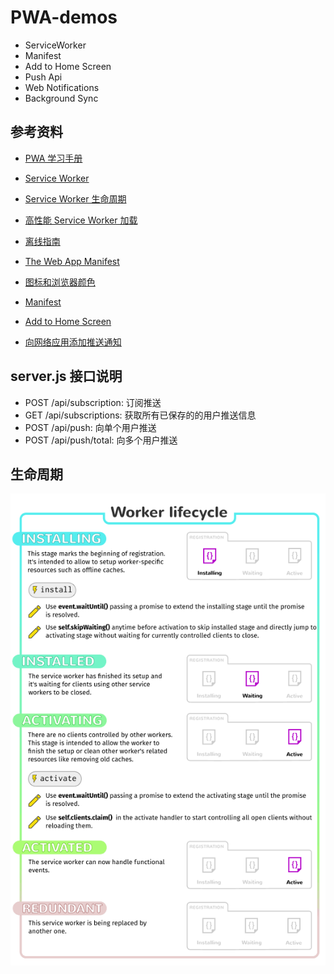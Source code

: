 # PWA-demos

- ServiceWorker
- Manifest
- Add to Home Screen
- Push Api
- Web Notifications
- Background Sync

## 参考资料

- [PWA 学习手册](https://pwa.alienzhou.com/)

- [Service Worker](https://developers.google.com/web/fundamentals/primers/service-workers/?hl=zh-cn)
- [Service Worker 生命周期](https://developers.google.com/web/fundamentals/primers/service-workers/lifecycle?hl=zh-cn)
- [高性能 Service Worker 加载](https://developers.google.com/web/fundamentals/primers/service-workers/high-performance-loading)
- [离线指南](https://developers.google.com/web/fundamentals/instant-and-offline/offline-cookbook/#stale-while-revalidate)

- [The Web App Manifest](https://developers.google.com/web/fundamentals/web-app-manifest/)
- [图标和浏览器颜色](https://developers.google.com/web/fundamentals/design-and-ux/browser-customization/)
- [Manifest](https://developer.mozilla.org/en-US/docs/Web/Manifest)

- [Add to Home Screen](https://developers.google.com/web/fundamentals/app-install-banners/)

- [向网络应用添加推送通知](https://developers.google.com/web/fundamentals/codelabs/push-notifications/?hl=zh-cn#%E4%B8%8B%E8%BD%BD%E7%A4%BA%E4%BE%8B%E4%BB%A3%E7%A0%81)

## server.js 接口说明

- POST /api/subscription: 订阅推送
- GET /api/subscriptions: 获取所有已保存的的用户推送信息
- POST /api/push: 向单个用户推送
- POST /api/push/total: 向多个用户推送

## 生命周期

![sw-lifecycle](./sw-lifecycle.png)
